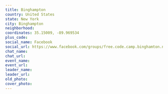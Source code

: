 ```yaml
---
title: Binghampton
country: United States
state: New York
city: Binghampton
neighborhood: 
coordinates: 35.15009, -89.969534
plus_code:
social_name: Facebook
social_url: https://www.facebook.com/groups/free.code.camp.binghamton.ny
chat_name:
chat_url:
event_name:
event_url:
leader_name:
leader_url:
old_photo: 
cover_photo:
---
```

